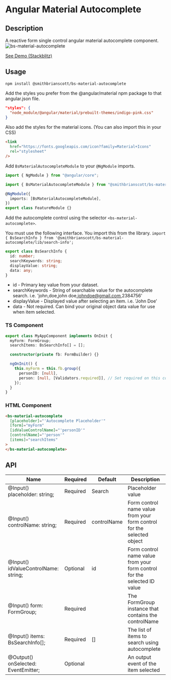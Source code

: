 # Angular Material Autocomplete

## Description

A reactive form single control angular material autocomplete component.
![bs-material-autocomplete](https://user-images.githubusercontent.com/19986009/126011568-caaa5b74-e46f-46b5-b56c-5fbdc2f1cf97.gif)

[See Demo (Stackblitz)](https://stackblitz.com/edit/bs-angular-material-autocomplete?file=src%2Fapp%2Fapp.component.ts)

## Usage

```
npm install @smithbrianscott/bs-material-autocomplete
```

Add the styles you prefer from the @angular/material npm package to that angular.json file.

```json
"styles": {
  "node_module/@angular/material/prebuilt-themes/indigo-pink.css"
}
```

Also add the styles for the material icons. (You can also import this in your CSS)

```html
<link
  href="https://fonts.googleapis.com/icon?family=Material+Icons"
  rel="stylesheet"
/>
```

Add `BsMaterialAutocompleteModule` to your `@NgModule` imports.

```typescript
import { NgModule } from "@angular/core";

import { BsMaterialAutocompleteModule } from "@smithbrianscott/bs-material-autocomplete";

@NgModule({
  imports: [BsMaterialAutocompleteModule],
})
export class FeatureModule {}
```

Add the autocomplete control using the selector `<bs-material-autocomplete>`.

You must use the following interface. You import this from the library. `import { BsSearchInfo } from '@smithbrianscott/bs-material-autocomplete/lib/search-info';`

```typescript
export class BsSearchInfo {
  id: number;
  searchKeywords: string;
  displayValue: string;
  data: any;
}
```

- id - Primary key value from your dataset.
- searchKeywords - String of searchable value for the autocomplete search. i.e. 'john,doe,john doe,johndoe@gmail.com,2384756'
- displayValue - Displayed value after selecting an item. i.e. 'John Doe'
- data - Not required. Can bind your original object data value for use when item selected.

### TS Component

```typescript
export class MyAppComponent implements OnInit {
  myForm: FormGroup;
  searchItems: BsSearchInfo[] = [];

  constructor(private fb: FormBuilder) {}

  ngOnInit() {
    this.myForm = this.fb.group({
      personID: [null],
      person: [null, [Validators.required]], // Set required on this control if required
    });
  }
}
```

### HTML Component

```html
<bs-material-autocomplete
  [placeholder]="'Autocomplete Placeholder'"
  [form]="myForm"
  [idValueControlName]="'personID'"
  [controlName]="'person'"
  [items]="searchItems"
>
</bs-material-autocomplete>
```

## API

| Name                                              | Required | Default     | Description                                                              |
| ------------------------------------------------- | -------- | ----------- | ------------------------------------------------------------------------ |
| @Input() placeholder: string;                     | Required | Search      | Placeholder value                                                        |
| @Input() controlName: string;                     | Required | controlName | Form control name value from your form control for the selected object   |
| @Input() idValueControlName: string;              | Optional | id          | Form control name value from your form control for the selected ID value |
| @Input() form: FormGroup;                         | Required |             | The FormGroup instance that contains the controlName                     |
| @Input() items: BsSearchInfo[];                   | Required | []          | The list of items to search using autocomplete                           |
| @Output() onSelected: EventEmitter<BsSearchInfo>; | Optional |             | An output event of the item selected                                     |
